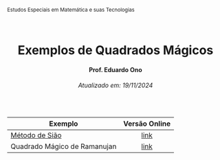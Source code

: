 <sup>Estudos Especiais em Matemática e suas Tecnologias</sup>
<img alt="" width="99%" height="2px" align="right">

&nbsp;

<h1 align="center">Exemplos de Quadrados Mágicos</h1>
<h4 align="center">Prof. Eduardo Ono</h4>
<h6 align="center">Atualizado em: 19/11/2024</h6>

&nbsp;

| Exemplo | Versão Online |
| --- | :-: |
| [Método de Sião](./metodo-de-siao.html) | [link](https://eduardo-ono.github.io/Estudos-Avancados-em-Matematica-e-suas-Tecnologias/desenvolvimento-de-sistemas-mtec-pi/2024-2o-ano/conteudo/quadrados-magicos/exemplos/metodo-de-siao.html) |
| Quadrado Mágico de Ramanujan | [link](https://eduardo-ono.github.io/Estudos-Avancados-em-Matematica-e-suas-Tecnologias/desenvolvimento-de-sistemas-mtec-pi/2024-2o-ano/conteudo/quadrados-magicos/exemplos/quadrado-magico-de-ramanujan.html)

&nbsp;
